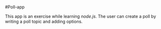 #Poll-app

This app is an exercise while learning *node.js*.
The user can create a poll by writing a poll topic and adding options.
